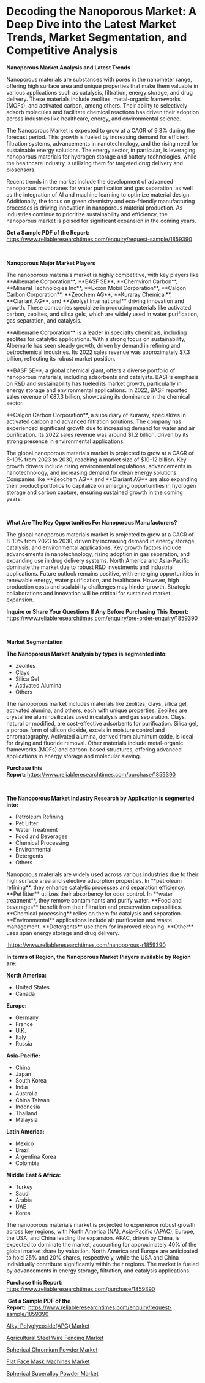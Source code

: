 <p><h1>Decoding the Nanoporous Market: A Deep Dive into the Latest Market Trends, Market Segmentation, and Competitive Analysis</h1></p><p><strong>Nanoporous Market Analysis and Latest Trends</strong></p>
<p><p>Nanoporous materials are substances with pores in the nanometer range, offering high surface area and unique properties that make them valuable in various applications such as catalysis, filtration, energy storage, and drug delivery. These materials include zeolites, metal-organic frameworks (MOFs), and activated carbon, among others. Their ability to selectively adsorb molecules and facilitate chemical reactions has driven their adoption across industries like healthcare, energy, and environmental science.</p><p>The Nanoporous Market is expected to grow at a CAGR of 9.3% during the forecast period. This growth is fueled by increasing demand for efficient filtration systems, advancements in nanotechnology, and the rising need for sustainable energy solutions. The energy sector, in particular, is leveraging nanoporous materials for hydrogen storage and battery technologies, while the healthcare industry is utilizing them for targeted drug delivery and biosensors.</p><p>Recent trends in the market include the development of advanced nanoporous membranes for water purification and gas separation, as well as the integration of AI and machine learning to optimize material design. Additionally, the focus on green chemistry and eco-friendly manufacturing processes is driving innovation in nanoporous material production. As industries continue to prioritize sustainability and efficiency, the nanoporous market is poised for significant expansion in the coming years.</p></p>
<p><strong>Get a Sample PDF of the Report:&nbsp;</strong> <a href="https://www.reliableresearchtimes.com/enquiry/request-sample/1859390?utm_campaign=2131&utm_medium=2&utm_source=Github&utm_content=ia&utm_term=24012025&utm_id=nanoporous">https://www.reliableresearchtimes.com/enquiry/request-sample/1859390</a></p>
<p>&nbsp;</p>
<p><strong>Nanoporous Major Market Players</strong></p>
<p><p>The nanoporous materials market is highly competitive, with key players like **Albemarle Corporation**, **BASF SE**, **Chemviron Carbon**, **Mineral Technologies Inc**, **Exxon Mobil Corporation**, **Calgon Carbon Corporation**, **Zeochem AG**, **Kuraray Chemical**, **Clariant AG**, and **Zeolyst International** driving innovation and growth. These companies specialize in producing materials like activated carbon, zeolites, and silica gels, which are widely used in water purification, gas separation, and catalysis.</p><p>**Albemarle Corporation** is a leader in specialty chemicals, including zeolites for catalytic applications. With a strong focus on sustainability, Albemarle has seen steady growth, driven by demand in refining and petrochemical industries. Its 2022 sales revenue was approximately $7.3 billion, reflecting its robust market position.</p><p>**BASF SE**, a global chemical giant, offers a diverse portfolio of nanoporous materials, including adsorbents and catalysts. BASF’s emphasis on R&D and sustainability has fueled its market growth, particularly in energy storage and environmental applications. In 2022, BASF reported sales revenue of €87.3 billion, showcasing its dominance in the chemical sector.</p><p>**Calgon Carbon Corporation**, a subsidiary of Kuraray, specializes in activated carbon and advanced filtration solutions. The company has experienced significant growth due to increasing demand for water and air purification. Its 2022 sales revenue was around $1.2 billion, driven by its strong presence in environmental applications.</p><p>The global nanoporous materials market is projected to grow at a CAGR of 8-10% from 2023 to 2030, reaching a market size of $10-12 billion. Key growth drivers include rising environmental regulations, advancements in nanotechnology, and increasing demand for clean energy solutions. Companies like **Zeochem AG** and **Clariant AG** are also expanding their product portfolios to capitalize on emerging opportunities in hydrogen storage and carbon capture, ensuring sustained growth in the coming years.</p></p>
<p>&nbsp;</p>
<p><strong>What Are The Key Opportunities For Nanoporous Manufacturers?</strong></p>
<p><p>The global nanoporous materials market is projected to grow at a CAGR of 8-10% from 2023 to 2030, driven by increasing demand in energy storage, catalysis, and environmental applications. Key growth factors include advancements in nanotechnology, rising adoption in gas separation, and expanding use in drug delivery systems. North America and Asia-Pacific dominate the market due to robust R&D investments and industrial applications. Future outlook remains positive, with emerging opportunities in renewable energy, water purification, and healthcare. However, high production costs and scalability challenges may hinder growth. Strategic collaborations and innovation will be critical for sustained market expansion.</p></p>
<p><strong>Inquire or Share Your Questions If Any Before Purchasing This Report:</strong> <a href="https://www.reliableresearchtimes.com/enquiry/pre-order-enquiry/1859390?utm_campaign=2131&utm_medium=2&utm_source=Github&utm_content=ia&utm_term=24012025&utm_id=nanoporous">https://www.reliableresearchtimes.com/enquiry/pre-order-enquiry/1859390</a></p>
<p>&nbsp;</p>
<p><strong>Market Segmentation</strong></p>
<p><strong>The Nanoporous Market Analysis by types is segmented into:</strong></p>
<p><ul><li>Zeolites</li><li>Clays</li><li>Silica Gel</li><li>Activated Alumina</li><li>Others</li></ul></p>
<p><p>The nanoporous market includes materials like zeolites, clays, silica gel, activated alumina, and others, each with unique properties. Zeolites are crystalline aluminosilicates used in catalysis and gas separation. Clays, natural or modified, are cost-effective adsorbents for purification. Silica gel, a porous form of silicon dioxide, excels in moisture control and chromatography. Activated alumina, derived from aluminum oxide, is ideal for drying and fluoride removal. Other materials include metal-organic frameworks (MOFs) and carbon-based structures, offering advanced applications in energy storage and molecular sieving.</p></p>
<p><strong>Purchase this Report:&nbsp;</strong><a href="https://www.reliableresearchtimes.com/purchase/1859390?utm_campaign=2131&utm_medium=2&utm_source=Github&utm_content=ia&utm_term=24012025&utm_id=nanoporous">https://www.reliableresearchtimes.com/purchase/1859390</a></p>
<p>&nbsp;</p>
<p><strong>The Nanoporous Market Industry Research by Application is segmented into:</strong></p>
<p><ul><li>Petroleum Refining</li><li>Pet Litter</li><li>Water Treatment</li><li>Food and Beverages</li><li>Chemical Processing</li><li>Environmental</li><li>Detergents</li><li>Others</li></ul></p>
<p><p>Nanoporous materials are widely used across various industries due to their high surface area and selective adsorption properties. In **petroleum refining**, they enhance catalytic processes and separation efficiency. **Pet litter** utilizes their absorbency for odor control. In **water treatment**, they remove contaminants and purify water. **Food and beverages** benefit from their filtration and preservation capabilities. **Chemical processing** relies on them for catalysis and separation. **Environmental** applications include air purification and waste management. **Detergents** use them for improved cleaning. **Other** uses span energy storage and drug delivery.</p></p>
<p><a href="https://www.reliableresearchtimes.com/nanoporous-r1859390?utm_campaign=2131&utm_medium=2&utm_source=Github&utm_content=ia&utm_term=24012025&utm_id=nanoporous">&nbsp;https://www.reliableresearchtimes.com/nanoporous-r1859390</a></p>
<p><strong>In terms of Region, the Nanoporous Market Players available by Region are:</strong></p>
<p>
    <p> <strong> North America: </strong>
        <ul>
            <li>United States</li>
            <li>Canada</li>
        </ul>
        </p> 
    <p> <strong> Europe: </strong>
        <ul>
            <li>Germany</li>
            <li>France</li>
            <li>U.K.</li>
            <li>Italy</li>
            <li>Russia</li>
        </ul>
        </p> 
    <p> <strong> Asia-Pacific: </strong>
        <ul>
            <li>China</li>
            <li>Japan</li>
            <li>South Korea</li>
            <li>India</li>
            <li>Australia</li>
            <li>China Taiwan</li>
            <li>Indonesia</li>
            <li>Thailand</li>
            <li>Malaysia</li>
        </ul>
        </p> 
    <p> <strong> Latin America: </strong>
        <ul>
            <li>Mexico</li>
            <li>Brazil</li>
            <li>Argentina Korea</li>
            <li>Colombia</li>
        </ul>
        </p> 
    <p> <strong> Middle East & Africa: </strong>
        <ul>
            <li>Turkey</li>
            <li>Saudi</li>
            <li>Arabia</li>
            <li>UAE</li>
            <li>Korea</li>
        </ul>
    </p>
    </p>
<p><p>The nanoporous materials market is projected to experience robust growth across key regions, with North America (NA), Asia-Pacific (APAC), Europe, the USA, and China leading the expansion. APAC, driven by China, is expected to dominate the market, accounting for approximately 40% of the global market share by valuation. North America and Europe are anticipated to hold 25% and 20% shares, respectively, while the USA and China individually contribute significantly within their regions. The market is fueled by advancements in energy storage, filtration, and catalysis applications.</p></p>
<p><strong>Purchase this Report: </strong><a href="https://www.reliableresearchtimes.com/purchase/1859390?utm_campaign=2131&utm_medium=2&utm_source=Github&utm_content=ia&utm_term=24012025&utm_id=nanoporous">https://www.reliableresearchtimes.com/purchase/1859390</a></p>
<p>&nbsp;<strong>Get a Sample PDF of the Report:&nbsp;&nbsp;</strong><a href="https://www.reliableresearchtimes.com/enquiry/request-sample/1859390?utm_campaign=2131&utm_medium=2&utm_source=Github&utm_content=ia&utm_term=24012025&utm_id=nanoporous">https://www.reliableresearchtimes.com/enquiry/request-sample/1859390</a></p>
<p><strong></strong></p>
<p><p><a href="https://www.linkedin.com/pulse/alkyl-polyglycosideapg-market-growth-outlook-from-2025-rcq2c?utm_campaign=2131&utm_medium=2&utm_source=Github&utm_content=ia&utm_term=24012025&utm_id=nanoporous">Alkyl Polyglycoside(APG) Market</a></p><p><a href="https://www.linkedin.com/pulse/agricultural-steel-wire-fencing-market-trends-strategic-mztte?utm_campaign=2131&utm_medium=2&utm_source=Github&utm_content=ia&utm_term=24012025&utm_id=nanoporous">Agricultural Steel Wire Fencing Market</a></p><p><a href="https://www.linkedin.com/pulse/spherical-chromium-powder-market-global-trends-forecast-qkhqc?utm_campaign=2131&utm_medium=2&utm_source=Github&utm_content=ia&utm_term=24012025&utm_id=nanoporous">Spherical Chromium Powder Market</a></p><p><a href="https://www.linkedin.com/pulse/flat-face-mask-machines-market-forecast-highlights-2025-dmj2f?utm_campaign=2131&utm_medium=2&utm_source=Github&utm_content=ia&utm_term=24012025&utm_id=nanoporous">Flat Face Mask Machines Market</a></p><p><a href="https://www.linkedin.com/pulse/spherical-superalloy-powder-market-outlook-from-2025-0doae?utm_campaign=2131&utm_medium=2&utm_source=Github&utm_content=ia&utm_term=24012025&utm_id=nanoporous">Spherical Superalloy Powder Market</a></p></p>